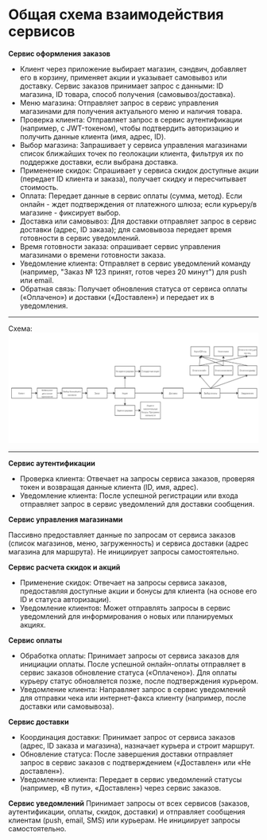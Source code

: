 # Общая схема взаимодействия сервисов

**Сервис оформления заказов**

- Клиент через приложение выбирает магазин, сэндвич, добавляет его в корзину, применяет акции и указывает самовывоз или доставку. Сервис заказов принимает запрос с данными: ID магазина, ID товара, способ получения (самовывоз/доставка).
- Меню магазина: Отправляет запрос в сервис управления магазинами для получения актуального меню и наличия товара.
- Проверка клиента: Отправляет запрос в сервис аутентификации (например, с JWT-токеном), чтобы подтвердить авторизацию и получить данные клиента (имя, адрес, ID).
- Выбор магазина: Запрашивает у сервиса управления магазинами список ближайших точек по геолокации клиента, фильтруя их по поддержке доставки, если выбрана доставка.
- Применение скидок: Спрашивает у сервиса скидок доступные акции (передает ID клиента и заказа), получает скидку и пересчитывает стоимость.
- Оплата: Передает данные в сервис оплаты (сумма, метод). Если онлайн - ждет подтверждения от платежного шлюза; если курьеру/в магазине - фиксирует выбор.
- Доставка или самовывоз: Для доставки отправляет запрос в сервис доставки (адрес, ID заказа); для самовывоза передает время готовности в сервис уведомлений.
- Время готовности заказа: опрашивает сервис управления магазинами о времени готовности заказа.
- Уведомление клиента: Отправляет в сервис уведомлений команду (например, "Заказ № 123 принят, готов через 20 минут") для push или email.
- Обратная связь: Получает обновления статуса от сервиса оплаты («Оплачено») и доставки («Доставлен») и передает их в уведомления.

------------

Схема:
![Схема взаимодействия клиент-заказ](https://github.com/Jony2Good/blt-microservice/blob/main/schema-client-order.jpg "Схема взаимодействия клиент-заказ")

------------


**Сервис аутентификации**

- Проверка клиента: Отвечает на запросы сервиса заказов, проверяя токен и возвращая данные клиента (ID, имя, адрес).
- Уведомление клиента: После успешной регистрации или входа отправляет запрос в сервис уведомлений для доставки сообщения.

**Сервис управления магазинами**

Пассивно предоставляет данные по запросам от сервиса заказов (список магазинов, меню, загруженность) и сервиса доставки (адрес магазина для маршрута). Не инициирует запросы самостоятельно.

**Сервис расчета скидок и акций**

- Применение скидок: Отвечает на запросы сервиса заказов, предоставляя доступные акции и бонусы для клиента (на основе его ID и статуса авторизации).
- Уведомление клиентов: Может отправлять запросы в сервис уведомлений для информирования о новых или планируемых акциях.

**Сервис оплаты**

- Обработка оплаты: Принимает запросы от сервиса заказов для инициации оплаты. После успешной онлайн-оплаты отправляет в сервис заказов обновление статуса («Оплачено»). Для оплаты курьеру статус обновляется позже, после подтверждения курьером.
- Уведомление клиента: Направляет запрос в сервис уведомлений для отправки чека или интернет-факса клиенту (например, после доставки или самовывоза).

**Сервис доставки**
- Координация доставки: Принимает запрос от сервиса заказов (адрес, ID заказа и магазина), назначает курьера и строит маршрут.
- Обновление статуса: После завершения доставки отправляет запрос в сервис заказов с подтверждением («Доставлен» или «Не доставлен»).
- Уведомление клиента: Передает в сервис уведомлений статусы (например, «В пути», «Доставлен») через сервис заказов.

**Сервис уведомлений**
Принимает запросы от всех сервисов (заказов, аутентификации, оплаты, скидок, доставки) и отправляет сообщения клиентам (push, email, SMS) или курьерам. Не инициирует запросы самостоятельно.
